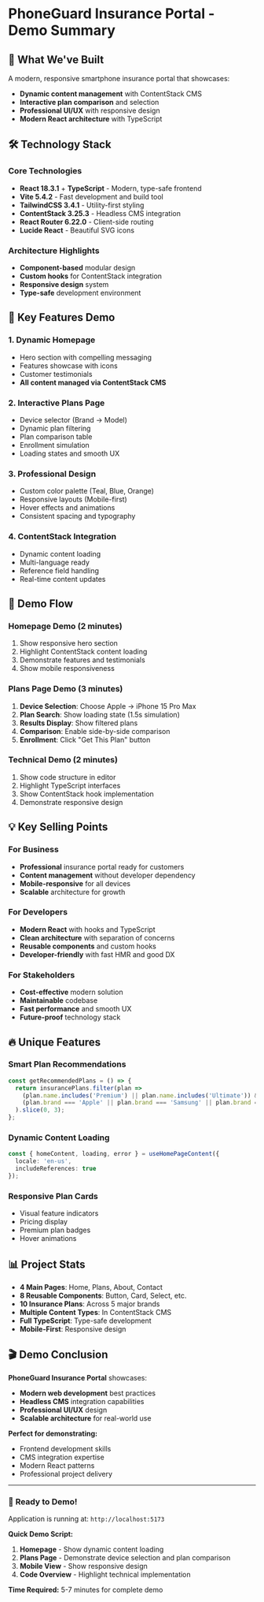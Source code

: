 # PhoneGuard Insurance Portal - Demo Summary

## 🚀 **What We've Built**
A modern, responsive smartphone insurance portal that showcases:
- **Dynamic content management** with ContentStack CMS
- **Interactive plan comparison** and selection
- **Professional UI/UX** with responsive design
- **Modern React architecture** with TypeScript

## 🛠️ **Technology Stack**

### Core Technologies
- **React 18.3.1** + **TypeScript** - Modern, type-safe frontend
- **Vite 5.4.2** - Fast development and build tool
- **TailwindCSS 3.4.1** - Utility-first styling
- **ContentStack 3.25.3** - Headless CMS integration
- **React Router 6.22.0** - Client-side routing
- **Lucide React** - Beautiful SVG icons

### Architecture Highlights
- **Component-based** modular design
- **Custom hooks** for ContentStack integration
- **Responsive design** system
- **Type-safe** development environment

## 📱 **Key Features Demo**

### 1. **Dynamic Homepage**
- Hero section with compelling messaging
- Features showcase with icons
- Customer testimonials
- **All content managed via ContentStack CMS**

### 2. **Interactive Plans Page**
- Device selector (Brand → Model)
- Dynamic plan filtering
- Plan comparison table
- Enrollment simulation
- Loading states and smooth UX

### 3. **Professional Design**
- Custom color palette (Teal, Blue, Orange)
- Responsive layouts (Mobile-first)
- Hover effects and animations
- Consistent spacing and typography

### 4. **ContentStack Integration**
- Dynamic content loading
- Multi-language ready
- Reference field handling
- Real-time content updates

## 🎯 **Demo Flow**

### **Homepage Demo** (2 minutes)
1. Show responsive hero section
2. Highlight ContentStack content loading
3. Demonstrate features and testimonials
4. Show mobile responsiveness

### **Plans Page Demo** (3 minutes)
1. **Device Selection**: Choose Apple → iPhone 15 Pro Max
2. **Plan Search**: Show loading state (1.5s simulation)
3. **Results Display**: Show filtered plans
4. **Comparison**: Enable side-by-side comparison
5. **Enrollment**: Click "Get This Plan" button

### **Technical Demo** (2 minutes)
1. Show code structure in editor
2. Highlight TypeScript interfaces
3. Show ContentStack hook implementation
4. Demonstrate responsive design

## 💡 **Key Selling Points**

### **For Business**
- **Professional** insurance portal ready for customers
- **Content management** without developer dependency
- **Mobile-responsive** for all devices
- **Scalable** architecture for growth

### **For Developers**
- **Modern React** with hooks and TypeScript
- **Clean architecture** with separation of concerns
- **Reusable components** and custom hooks
- **Developer-friendly** with fast HMR and good DX

### **For Stakeholders**
- **Cost-effective** modern solution
- **Maintainable** codebase
- **Fast performance** and smooth UX
- **Future-proof** technology stack

## 🔥 **Unique Features**

### **Smart Plan Recommendations**
```typescript
const getRecommendedPlans = () => {
  return insurancePlans.filter(plan => 
    (plan.name.includes('Premium') || plan.name.includes('Ultimate')) &&
    (plan.brand === 'Apple' || plan.brand === 'Samsung' || plan.brand === 'Google Pixel')
  ).slice(0, 3);
};
```

### **Dynamic Content Loading**
```typescript
const { homeContent, loading, error } = useHomePageContent({
  locale: 'en-us',
  includeReferences: true
});
```

### **Responsive Plan Cards**
- Visual feature indicators
- Pricing display
- Premium plan badges
- Hover animations

## 📊 **Project Stats**
- **4 Main Pages**: Home, Plans, About, Contact
- **8 Reusable Components**: Button, Card, Select, etc.
- **10 Insurance Plans**: Across 5 major brands
- **Multiple Content Types**: In ContentStack CMS
- **Full TypeScript**: Type-safe development
- **Mobile-First**: Responsive design

## 🎬 **Demo Conclusion**

**PhoneGuard Insurance Portal** showcases:
- **Modern web development** best practices
- **Headless CMS** integration capabilities
- **Professional UI/UX** design
- **Scalable architecture** for real-world use

**Perfect for demonstrating:**
- Frontend development skills
- CMS integration expertise
- Modern React patterns
- Professional project delivery

---

### 🚀 **Ready to Demo!**
Application is running at: `http://localhost:5173`

**Quick Demo Script:**
1. **Homepage** - Show dynamic content loading
2. **Plans Page** - Demonstrate device selection and plan comparison
3. **Mobile View** - Show responsive design
4. **Code Overview** - Highlight technical implementation

**Time Required:** 5-7 minutes for complete demo 